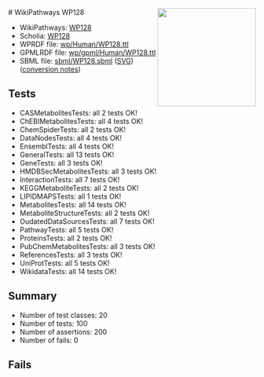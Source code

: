 <img style="float: right; width: 200px" src="../logo.png" />
# WikiPathways WP128

* WikiPathways: [WP128](https://identifiers.org/wikipathways:WP128)
* Scholia: [WP128](https://scholia.toolforge.org/wikipathways/WP128)
* WPRDF file: [wp/Human/WP128.ttl](../wp/Human/WP128.ttl)
* GPMLRDF file: [wp/gpml/Human/WP128.ttl](../wp/gpml/Human/WP128.ttl)
* SBML file: [sbml/WP128.sbml](../sbml/WP128.sbml) ([SVG](../sbml/WP128.svg)) ([conversion notes](../sbml/WP128.txt))

## Tests
* CASMetabolitesTests: all 2 tests OK!
* ChEBIMetabolitesTests: all 4 tests OK!
* ChemSpiderTests: all 2 tests OK!
* DataNodesTests: all 4 tests OK!
* EnsemblTests: all 4 tests OK!
* GeneralTests: all 13 tests OK!
* GeneTests: all 3 tests OK!
* HMDBSecMetabolitesTests: all 3 tests OK!
* InteractionTests: all 7 tests OK!
* KEGGMetaboliteTests: all 2 tests OK!
* LIPIDMAPSTests: all 1 tests OK!
* MetabolitesTests: all 14 tests OK!
* MetaboliteStructureTests: all 2 tests OK!
* OudatedDataSourcesTests: all 7 tests OK!
* PathwayTests: all 5 tests OK!
* ProteinsTests: all 2 tests OK!
* PubChemMetabolitesTests: all 3 tests OK!
* ReferencesTests: all 3 tests OK!
* UniProtTests: all 5 tests OK!
* WikidataTests: all 14 tests OK!


## Summary

* Number of test classes: 20
* Number of tests: 100
* Number of assertions: 200
* Number of fails: 0

## Fails

